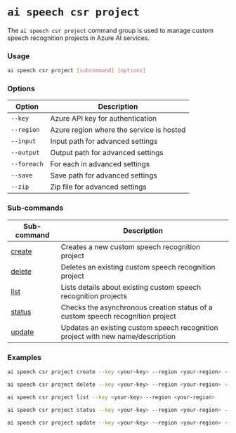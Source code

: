 # `ai speech csr project`

The `ai speech csr project` command group is used to manage custom speech recognition projects in Azure AI services.

### Usage

``` bash
ai speech csr project [subcommand] [options]
```

### Options

| Option      | Description                               |
|-------------|-------------------------------------------|
| `--key`       | Azure API key for authentication          |
| `--region`    | Azure region where the service is hosted  |
| `--input`     | Input path for advanced settings          |
| `--output`    | Output path for advanced settings         |
| `--foreach`   | For each in advanced settings             |
| `--save`      | Save path for advanced settings           |
| `--zip`       | Zip file for advanced settings            |

### Sub-commands

| Sub-command                     | Description                                                                       |
|---------------------------------|-----------------------------------------------------------------------------------|
| [create](./ai-speech-csr-project-create.md) | Creates a new custom speech recognition project                               |
| [delete](./ai-speech-csr-project-delete.md) | Deletes an existing custom speech recognition project                        |
| [list](./ai-speech-csr-project-list.md)     | Lists details about existing custom speech recognition projects              |
| [status](./ai-speech-csr-project-status.md) | Checks the asynchronous creation status of a custom speech recognition project|
| [update](./ai-speech-csr-project-update.md) | Updates an existing custom speech recognition project with new name/description|

### Examples

``` bash title="Create a new custom speech recognition project"
ai speech csr project create --key <your-key> --region <your-region> --name <project-name> --language <language-code> --description <project-description>
```

``` bash title="Delete an existing custom speech recognition project"
ai speech csr project delete --key <your-key> --region <your-region> --project <project-url>
```

``` bash title="List all custom speech recognition projects"
ai speech csr project list --key <your-key> --region <your-region>
```

``` bash title="Check the status of a custom speech recognition project"
ai speech csr project status --key <your-key> --region <your-region> --project <project-url>
```

``` bash title="Update a custom speech recognition project"
ai speech csr project update --key <your-key> --region <your-region> --project <project-url> --name <new-name> --description <new-description>
```
